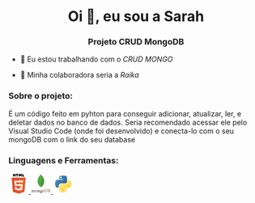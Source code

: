 <h1 align="center">Oi 👋, eu sou a Sarah</h1>
<h3 align="center">Projeto CRUD MongoDB</h3>

- 🔭 Eu estou trabalhando com o *CRUD MONGO*

- 👯 Minha colaboradora seria a *Raika*

<h3 align="left">Sobre o projeto:</h3>
<p align="left">É um código feito em pyhton para conseguir adicionar, atualizar, ler, e deletar dados no banco de dados.
Seria recomendado acessar ele pelo Visual Studio Code (onde foi desenvolvido) e conecta-lo com o seu mongoDB com o link do seu database
</p>

<h3 align="left">Linguagens e Ferramentas:</h3>
<p align="left"> <a href="https://www.w3.org/html/" target="_blank" rel="noreferrer"> <img src="https://raw.githubusercontent.com/devicons/devicon/master/icons/html5/html5-original-wordmark.svg" alt="html5" width="40" height="40"/> </a> <a href="https://www.mongodb.com/" target="_blank" rel="noreferrer"> <img src="https://raw.githubusercontent.com/devicons/devicon/master/icons/mongodb/mongodb-original-wordmark.svg" alt="mongodb" width="40" height="40"/> </a> <a href="https://www.python.org" target="_blank" rel="noreferrer"> <img src="https://raw.githubusercontent.com/devicons/devicon/master/icons/python/python-original.svg" alt="python" width="40" height="40"/> </a> </p>
